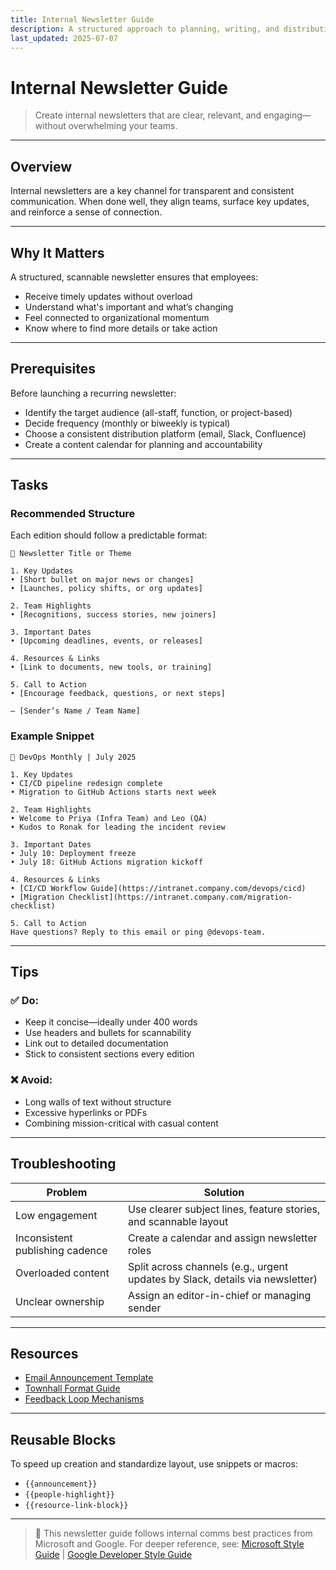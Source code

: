 ```yaml
---
title: Internal Newsletter Guide
description: A structured approach to planning, writing, and distributing internal newsletters that inform and engage employees.
last_updated: 2025-07-07
---
```


# Internal Newsletter Guide

> Create internal newsletters that are clear, relevant, and engaging—without overwhelming your teams.

---

## Overview

Internal newsletters are a key channel for transparent and consistent communication. When done well, they align teams, surface key updates, and reinforce a sense of connection.

---

## Why It Matters

A structured, scannable newsletter ensures that employees:

- Receive timely updates without overload  
- Understand what's important and what’s changing  
- Feel connected to organizational momentum  
- Know where to find more details or take action  

---

## Prerequisites

Before launching a recurring newsletter:

- Identify the target audience (all-staff, function, or project-based)  
- Decide frequency (monthly or biweekly is typical)  
- Choose a consistent distribution platform (email, Slack, Confluence)  
- Create a content calendar for planning and accountability  

---

## Tasks

### Recommended Structure

Each edition should follow a predictable format:

```
📰 Newsletter Title or Theme

1. Key Updates  
• [Short bullet on major news or changes]  
• [Launches, policy shifts, or org updates]

2. Team Highlights  
• [Recognitions, success stories, new joiners]

3. Important Dates  
• [Upcoming deadlines, events, or releases]

4. Resources & Links  
• [Link to documents, new tools, or training]

5. Call to Action  
• [Encourage feedback, questions, or next steps]

— [Sender’s Name / Team Name]
```

### Example Snippet

```
📰 DevOps Monthly | July 2025

1. Key Updates  
• CI/CD pipeline redesign complete  
• Migration to GitHub Actions starts next week

2. Team Highlights  
• Welcome to Priya (Infra Team) and Leo (QA)  
• Kudos to Ronak for leading the incident review

3. Important Dates  
• July 10: Deployment freeze  
• July 18: GitHub Actions migration kickoff

4. Resources & Links  
• [CI/CD Workflow Guide](https://intranet.company.com/devops/cicd)  
• [Migration Checklist](https://intranet.company.com/migration-checklist)

5. Call to Action  
Have questions? Reply to this email or ping @devops-team.
```

---

## Tips

### ✅ Do:

- Keep it concise—ideally under 400 words  
- Use headers and bullets for scannability  
- Link out to detailed documentation  
- Stick to consistent sections every edition  

### ❌ Avoid:

- Long walls of text without structure  
- Excessive hyperlinks or PDFs  
- Combining mission-critical with casual content  

---

## Troubleshooting

| Problem                             | Solution                                                  |
|------------------------------------|-----------------------------------------------------------|
| Low engagement                     | Use clearer subject lines, feature stories, and scannable layout |
| Inconsistent publishing cadence     | Create a calendar and assign newsletter roles             |
| Overloaded content                 | Split across channels (e.g., urgent updates by Slack, details via newsletter) |
| Unclear ownership                  | Assign an editor-in-chief or managing sender              |

---

## Resources

- [Email Announcement Template](./email-announcement-template.md)  
- [Townhall Format Guide](./townhall-format-guide.md)  
- [Feedback Loop Mechanisms](./feedback-loop-mechanisms.md)

---

## Reusable Blocks

To speed up creation and standardize layout, use snippets or macros:

- `{{announcement}}`  
- `{{people-highlight}}`  
- `{{resource-link-block}}`  

---

> 📘 This newsletter guide follows internal comms best practices from Microsoft and Google. For deeper reference, see: [Microsoft Style Guide](https://learn.microsoft.com/style-guide/) | [Google Developer Style Guide](https://developers.google.com/style)
